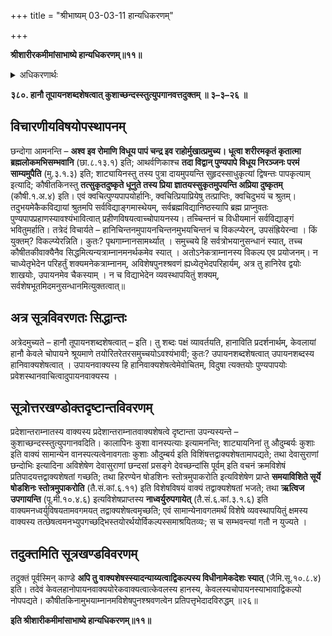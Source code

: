 +++
title = "श्रीभाष्यम् 03-03-11 हान्यधिकरणम्"

+++


**श्रीशारीरकमीमांसाभाष्ये हान्यधिकरणम्॥११॥**

<details><summary>अधिकरणार्थः</summary>

विविधश्रुतिप्रतिपन्नयोरपि विदुषः पुण्य-पापहानोपायनयोः समन्येन सर्वविद्यासु चिन्तनम्
</details>

**३८०. हानौ तूपायनशब्दशेषत्वात् कुशाच्छन्दस्स्तुत्युपगानवत्तदुक्तम् ॥ ३–३–२६ ॥**

## विचारणीयविषयोपस्थापनम्

छन्दोगा आमनन्ति – **अश्व इव रोमाणि विधूय पापं चन्द्र इव राहोर्मुखात्प्रमुच्य। धूत्वा शरीरमकृतं कृतात्मा ब्रह्मलोकमभिसम्भवानि** (छा.८.१३.१) इति; आथर्वणिकाश्च
**तदा विद्वान् पुण्यपापे विधूय निरञ्जनः परमं साम्यमुपैति** (मु.३.१.३) इति; शाट्यायिनस्तु तस्य पुत्रा दायमुपयन्ति सुहृदस्साधुकृत्यां द्विषन्तः पापकृत्याम् इत्यादि; कौषीतकिनस्तु **तत्सुकृतदुष्कृते धूनुते तस्य प्रिया ज्ञातयस्सुकृतमुपयन्ति अप्रिया दुष्कृतम्** (कौषी.१.अ.४) इति। एवं क्वचित्पुण्यपापयोर्हानिः, क्वचित्प्रियाप्रियेषु तत्प्राप्तिः, क्वचिदुभयं च श्रुतम्। तदुभयमेकैकविद्यायां श्रुतमपि सर्वविद्याङ्गमास्थेयम्, सर्वब्रह्मविद्यानिष्ठस्यापि ब्रह्म प्राप्नुवतः पुण्यपापप्रहाणस्यावश्यंभावित्वात् प्रहीणविषयत्वाच्चोपायनस्य। तच्चिन्तनं च विधीयमानं सर्वविद्याङ्गं भवितुमर्हाति। तत्रेदं विचार्यते – हानिचिन्तनमुपायनचिन्तनमुभयचिन्तनं च विकल्प्येरन्, उपसंह्रियेरन्वा । किं युक्तम्? विकल्प्येरन्निति। कुतः? पृथगाम्नानसामर्थ्यात् । समुच्चये हि सर्वत्रोभयानुसन्धानं स्यात्, तच्च कौषीतकीवाक्यैनैव
सिद्धमित्यन्यत्राम्नानमनर्थकमेव स्यात् । अतोऽनेकत्राम्नानस्य विकल्प एव प्रयोजनम्। न चाध्येतृभेदेन परिहर्तुं शक्यमनेकत्राम्नानम्,
अविशेषपुनश्श्रवणं ह्यध्येतृभेदपरिहार्यम्, अत्र तु हानिरेव द्वयोः शाखयोः, उपायनमेव चैकस्याम् । न च विद्याभेदेन व्यवस्थापयितुं शक्यम्, सर्वशेषभूतमिदमनुसन्धानमित्युक्तत्वात्॥

## अत्र सूत्रविवरणतः सिद्धान्तः

अत्रेदमुच्यते – हानौ तूपायनशब्दशेषत्वात् – इति। तु शब्दः पक्षं व्यावर्तयति, हानाविति प्रदर्शनार्थम्, केवलायां हानौ केवले चोपायने श्रूयमाणे तयोरितरेतरसमुच्चयोऽवश्यंभावी; कुतः? उपायनशब्दशेषत्वात् उपायनशब्दस्य हानिवाक्यशेषत्वात् । उपायनवाक्यस्य हि हानिवाक्यशेषत्वेमेवोचितम्, विदुषा त्यक्तयोः पुण्यपापयोः प्रवेशस्थानवाचित्वादुपायनवाक्यस्य ।

## सूत्रोत्तरखण्डोक्तदृष्टान्तविवरणम्

प्रदेशान्तराम्नातस्य वाक्यस्य प्रदेशान्तराम्नातवाक्यशेषत्वे दृष्टान्ता उपन्यस्यन्ते – कुशाच्छन्दस्स्तुत्युपगानवदिति। कालापिनः कुशा वानस्पत्याः इत्यामनन्ति; शाट्यायनिनां तु औदुम्बर्यः कुशाः
इति वाक्यं सामान्येन वानस्पत्यत्वेनावगताः कुशाः औदुम्बर्य इति विशिंषत्तद्वाक्यशेषतामापद्यते; तथा देवासुराणां छन्दोभिः इत्यादिना
अविशेषेण देवासुराणां छन्दसां प्रसङ्गे देवच्छन्दांसि पूर्वम् इति वचनं क्रमविशेषं प्रतिपादयत्तद्वाक्यशेषतां गच्छति; तथा हिरण्येन षोडशिनः स्तोत्रमुपाकरोति इत्यविशेषेण प्राप्ते **समयाविशिते सूर्ये षोडशिनः स्तोत्रमुपाकरोति** (तै.सं.कां.६.११) इति विशेषविषयं वाक्यं तद्वाक्यशेषतां भजते; तथा **ऋत्विज उपगायन्ति** (पू.मी.१०.४.६) इत्यविशेषप्राप्तस्य **नाध्वर्युरुपगायेत्** (तै.सं.६.कां.३.१.६) इति वाक्यमनध्वर्युविषयतामवगमयत् तद्वाक्यशेषत्वमृच्छति; एवं सामान्येनावगतमर्थं विशेषे व्यवस्थापयितुं क्षमस्य वाक्यस्य तत्छेषत्वमनभ्युपगच्छद्भिस्तयोरर्थयोर्विकल्पस्समाश्रयितव्यः; स च सम्भवन्त्यां गतौ न युज्यते ।

## तदुक्तमिति सूत्रखण्डविवरणम्

तदुक्तं पूर्वस्मिन् काण्डे **अपि तु वाक्यशेषस्स्यादन्याय्यत्वाद्विकल्पस्य विधीनामेकदेशः स्यात्** (जैमि.सू.१०.८.४) इति। तदेवं केवलहानोपायनवाक्ययोरेकवाक्यत्वात्केवलस्य हानस्य, केवलस्यचोपायनस्याभावाद्विकल्पो नोपपद्यते। कौषीतकिनामुभयाम्नानमविशेषपुनश्श्रवणत्वेन प्रतिपत्तृभेदादविरुद्धम् ॥२६॥

**इति श्रीशारीकमीमांसाभाष्ये हान्यधिकरणम्॥११॥**



